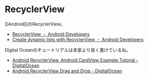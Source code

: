 # RecyclerView

[[Android]]のRecyclerView。

- [RecyclerView  -  Android Developers](https://developer.android.com/reference/androidx/recyclerview/widget/RecyclerView)
- [Create dynamic lists with RecyclerView  -  Android Developers](https://developer.android.com/develop/ui/views/layout/recyclerview#kotlin)

Digital Oceanのチュートリアルは本家より良く書けているね。

- [Android RecyclerView, Android CardView Example Tutorial - DigitalOcean](https://www.digitalocean.com/community/tutorials/android-recyclerview-android-cardview-example-tutorial)
- [Android RecyclerView Drag and Drop - DigitalOcean](https://www.digitalocean.com/community/tutorials/android-recyclerview-drag-and-drop)